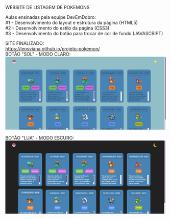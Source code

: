 WEBSITE DE LISTAGEM DE POKEMONS

Aulas ensinadas pela equipe DevEmDobro:<br>
#1 - Desenvolvimento do layout e estrutura da página (HTML5)<br>
#2 - Desenvolvimento do estilo da página (CSS3)<br>
#3 - Desenvolvimento do botão para trocar de cor de fundo (JAVASCRIPT)<br>

SITE FINALIZADO:<br>
https://leosviana.github.io/projeto-pokemon/<br>
BOTÃO "SOL" - MODO CLARO:
![image](https://github.com/leosviana/projeto-pokemon/blob/main/src/imagens/imagem-website-pokemon1.png)

BOTÃO "LUA" - MODO ESCURO:
![image](https://github.com/leosviana/projeto-pokemon/blob/main/src/imagens/imagem-website-pokemon2.png)